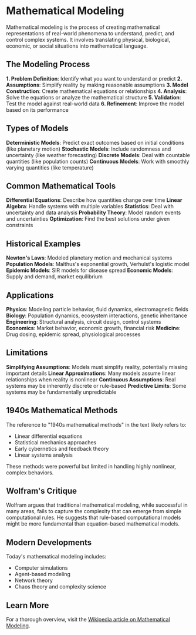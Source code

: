 # Mathematical Modeling

Mathematical modeling is the process of creating mathematical representations of real-world phenomena to understand, predict, and control complex systems. It involves translating physical, biological, economic, or social situations into mathematical language.

## The Modeling Process

**1. Problem Definition**: Identify what you want to understand or predict
**2. Assumptions**: Simplify reality by making reasonable assumptions
**3. Model Construction**: Create mathematical equations or relationships
**4. Analysis**: Solve the equations or analyze the mathematical structure
**5. Validation**: Test the model against real-world data
**6. Refinement**: Improve the model based on its performance

## Types of Models

**Deterministic Models**: Predict exact outcomes based on initial conditions (like planetary motion)
**Stochastic Models**: Include randomness and uncertainty (like weather forecasting)
**Discrete Models**: Deal with countable quantities (like population counts)
**Continuous Models**: Work with smoothly varying quantities (like temperature)

## Common Mathematical Tools

**Differential Equations**: Describe how quantities change over time
**Linear Algebra**: Handle systems with multiple variables
**Statistics**: Deal with uncertainty and data analysis
**Probability Theory**: Model random events and uncertainties
**Optimization**: Find the best solutions under given constraints

## Historical Examples

**Newton's Laws**: Modeled planetary motion and mechanical systems
**Population Models**: Malthus's exponential growth, Verhulst's logistic model
**Epidemic Models**: SIR models for disease spread
**Economic Models**: Supply and demand, market equilibrium

## Applications

**Physics**: Modeling particle behavior, fluid dynamics, electromagnetic fields
**Biology**: Population dynamics, ecosystem interactions, genetic inheritance
**Engineering**: Structural analysis, circuit design, control systems
**Economics**: Market behavior, economic growth, financial risk
**Medicine**: Drug dosing, epidemic spread, physiological processes

## Limitations

**Simplifying Assumptions**: Models must simplify reality, potentially missing important details
**Linear Approximations**: Many models assume linear relationships when reality is nonlinear
**Continuous Assumptions**: Real systems may be inherently discrete or rule-based
**Predictive Limits**: Some systems may be fundamentally unpredictable

## 1940s Mathematical Methods

The reference to "1940s mathematical methods" in the text likely refers to:
- Linear differential equations
- Statistical mechanics approaches
- Early cybernetics and feedback theory
- Linear systems analysis

These methods were powerful but limited in handling highly nonlinear, complex behaviors.

## Wolfram's Critique

Wolfram argues that traditional mathematical modeling, while successful in many areas, fails to capture the complexity that can emerge from simple computational rules. He suggests that rule-based computational models might be more fundamental than equation-based mathematical models.

## Modern Developments

Today's mathematical modeling includes:
- Computer simulations
- Agent-based modeling
- Network theory
- Chaos theory and complexity science

## Learn More

For a thorough overview, visit the [Wikipedia article on Mathematical Modeling](https://en.wikipedia.org/wiki/Mathematical_model).